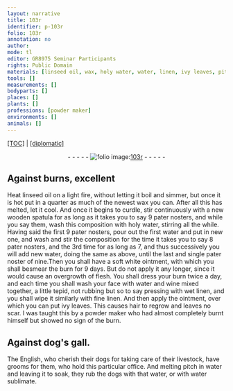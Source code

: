 ```yaml
---
layout: narrative
title: 103r
identifier: p-103r
folio: 103r
annotation: no
author:
mode: tl
editor: GR8975 Seminar Participants
rights: Public Domain
materials: [linseed oil, wax, holy water, water, linen, ivy leaves, pitch]
tools: []
measurements: []
bodyparts: []
places: []
plants: []
professions: [powder maker]
environments: []
animals: []
---
```


 <p><a href="{{ site.baseurl }}/translation/">[TOC]</a> | <a href="{{ site.baseurl }}/texts/p-103r_tc/" target="_blank">[diplomatic]</a></p><div class="folio" align="center">- - - - - <a href="http://gallica.bnf.fr/ark:/12148/btv1b10500001g/f211.item" target="_blank"><img src="https://cu-mkp.github.io/2017-workshop-edition/assets/photo-icon.png" alt="folio image: " style="display:inline-block; margin-bottom:-3px;"/>103r</a> - - - - - </div>  
  

## Against burns, excellent

 
Heat <span class="m">linseed oil</span> on a light fire, without letting it boil and simmer, but once it is hot put in a quarter as much of the newest <span class="m">wax</span> you can. After all this has melted, let it cool. And once it begins to curdle, stir continuously with a new wooden spatula for as long as it takes you to say 9 pater nosters, and while you say them, wash this composition with <span class="m">holy water</span>, stirring all the while. Having said the first 9 pater nosters, pour out the first <span class="m">water</span> and put in new one, and wash and stir the composition for the time it takes you to say 8 pater nosters, and the 3rd time for as long as 7, and thus successively you will add new <span class="m">water</span>, doing the same as above, until the last and single pater noster of nine.Then you shall have a soft white ointment, with which you shall besmear the burn for 9 days. But do not apply it any longer, since it would cause an overgrowth of flesh. You shall dress your burn twice a day, and each time you shall wash your face with water and wine mixed together, a little tepid, not rubbing but so to say pressing with wet <span class="m">linen</span>, and you shall wipe it similarly with fine <span class="m">linen</span>. And then apply the ointment, over which you can put <span class="m">ivy leaves</span>. This causes hair to regrow and leaves no scar. I was taught this by a <span class="pro">powder maker</span> who had almost completely burnt himself but showed no sign of the burn.
 
 
  

## Against dog's gall.

 
The English, who cherish their dogs for taking care of their livestock, have grooms for them, who hold this particular office. And melting <span class="m">pitch</span> in water and leaving it to soak, they rub the dogs with that water, or with water sublimate.
 
 